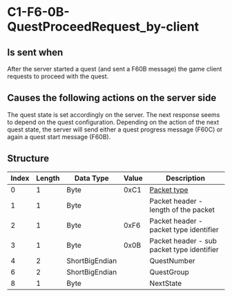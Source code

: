 # C1-F6-0B-QuestProceedRequest_by-client

## Is sent when

After the server started a quest (and sent a F60B message) the game client requests to proceed with the quest.

## Causes the following actions on the server side

The quest state is set accordingly on the server. The next response seems to depend on the quest configuration. Depending on the action of the next quest state, the server will send either a quest progress message (F60C) or again a quest start message (F60B).

## Structure

| Index | Length | Data Type | Value | Description |
|-------|--------|-----------|-------|-------------|
| 0 | 1 |   Byte   | 0xC1  | [Packet type](PacketTypes.md) |
| 1 | 1 |    Byte   |      | Packet header - length of the packet |
| 2 | 1 |    Byte   | 0xF6  | Packet header - packet type identifier |
| 3 | 1 |    Byte   | 0x0B  | Packet header - sub packet type identifier |
| 4 | 2 | ShortBigEndian |  | QuestNumber |
| 6 | 2 | ShortBigEndian |  | QuestGroup |
| 8 | 1 | Byte |  | NextState |